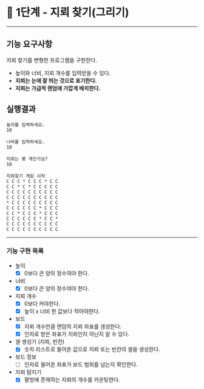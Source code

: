 # **🚀 1단계 - 지뢰 찾기(그리기)**

---

## 기능 요구사항

지뢰 찾기를 변형한 프로그램을 구현한다.

- 높이와 너비, 지뢰 개수를 입력받을 수 있다.
- **지뢰는 눈에 잘 띄는 것으로 표기한다.**
- **지뢰는 가급적 랜덤에 가깝게 배치한다.**

## 실행결과

```console
높이를 입력하세요.
10

너비를 입력하세요.
10

지뢰는 몇 개인가요?
10

지뢰찾기 게임 시작
C C C * C C C * C C
C C * C * C C C C C
C C C C C C C C C C
C C C C C C C C C C
* C C C C C C C C C
C C C C C C * C C C
C C * C C C * C C C
C C C C C C * C C *
C C C C C C C C C C
C C C C C C C C C C
```

---
### 기능 구현 목록
- 높이
  - [x] 0보다 큰 양의 정수여야 한다.
- 너비
  - [x] 0보다 큰 양의 정수여야 한다.
- 지뢰 개수
  - [x] 0보다 커야한다.
  - [x] 높이 x 너비 한 값보다 작아야한다.
- 보드
  - [x] 지뢰 개수만큼 랜덤의 지뢰 좌표를 생성한다.
  - [x] 인자로 받은 좌표가 지뢰인지 아닌지 알 수 있다.
- 셀 생성기 (지뢰, 빈칸)
  - [x] 숫자 리스트로 들어온 값으로 지뢰 또는 빈칸의 셀을 생성한다.
- 보드 정보
  - [ ] 인자로 들어온 좌표가 보드 범위를 넘는지 확인한다.
- 지뢰 탐지기
  - [x] 팔방에 존재하는 지뢰의 개수를 카운팅한다. 
